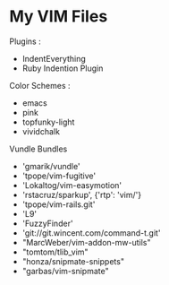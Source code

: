 My VIM  Files
================================

Plugins :

* IndentEverything
* Ruby Indention Plugin

Color Schemes :

* emacs
* pink 
* topfunky-light
* vividchalk

Vundle Bundles

* 'gmarik/vundle'
* 'tpope/vim-fugitive'
* 'Lokaltog/vim-easymotion'
* 'rstacruz/sparkup', {'rtp': 'vim/'}
* 'tpope/vim-rails.git'
* 'L9'
* 'FuzzyFinder'
* 'git://git.wincent.com/command-t.git'
* "MarcWeber/vim-addon-mw-utils"
* "tomtom/tlib_vim"
* "honza/snipmate-snippets"
* "garbas/vim-snipmate"

